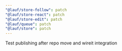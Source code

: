 ```yaml
---
"@lauf/store-follow": patch
"@lauf/store-react": patch
"@lauf/store-edit": patch
"@lauf/queue": patch
"@lauf/store": patch
---
```


Test publishing after repo move and wireit integration
